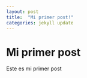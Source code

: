 ```yaml
---
layout: post
title:  "Mi primer post!"
categories: jekyll update
---
```


# Mi primer post

Este es mi primer post